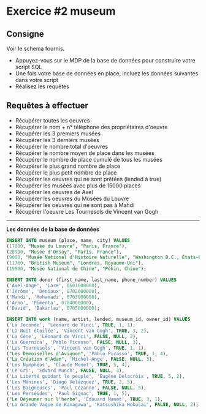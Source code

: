 # Exercice #2 museum

## Consigne

Voir le schema fournis.

- Appuyez-vous sur le MDP de la base de données pour construire votre script SQL
- Une fois votre base de données en place, incluez les données suivantes dans votre script
- Réalisez les requêtes

## Requêtes à effectuer
- Récupérer toutes les oeuvres
- Récupérer le nom + n° téléphone des propriétaires d'oeuvre
- Récupérer les 3 premiers musées
- Récupérer les 3 derniers musées
- Récupérer le nombre total d'oeuvres
- Récupérer le nombre moyen de place dans les musées
- Récupérer le nombre de place cumulé de tous les musées
- Récupérer le plus grand nombre de place
- Récupérer le plus petit nombre de place
- Récupérer les oeuvres qui ne sont prêtées (lended à true)
- Récupérer les musées avec plus de 15000 places
- Récupérer les oeuvres de Axel
- Récupérer les oeuvres du Musées du Louvre
- Récupérer les oeuvres qui ne sont pas à Mahdi
- Récupérer l'oeuvre Les Tournesols de Vincent van Gogh

___

**Les données de la base de données**

```sql
INSERT INTO museum (place, name, city) VALUES
(17800, "Musée du Louvre", "Paris, France"),
(20900, "Musée d'Orsay", "Paris, France"),
(9000, "Musée National d'Histoire Naturelle", "Washington D.C., États-Unis"),
(11760, "British Museum", "Londres, Royaume-Uni"),
(15500, "Musée National de Chine", "Pékin, Chine");

INSERT INTO donor (first_name, last_name, phone_number) VALUES
('Axel-Ange', 'Lare', 0601000000),
('Jérôme', 'Deniaux', 0702000000),
('Mahdi', 'Mohamadi', 0703000000),
('Arno', 'Pimenta', 0704000000),
('David', 'Bakarlaz', 0705000000);

INSERT INTO work (name, artist, lended, museum_id, owner_id) VALUES
('La Joconde', 'Léonard de Vinci', TRUE, 1, 1),
('La Nuit étoilée', 'Vincent van Gogh', TRUE, 3, 2),
('La Cène', 'Léonard de Vinci', FALSE, NULL, 2),
('La Guernica', 'Pablo Picasso', FALSE, NULL, 3),
('Les Tournesols', 'Vincent van Gogh', TRUE, 1, 1),
("Les Demoiselles d'Avignon", 'Pablo Picasso', TRUE, 1, 4),
("La Création d'Adam", 'Michel-Ange', FALSE, NULL, 3),
('Les Nymphéas', 'Claude Monet', TRUE, 5, 4),
('Le Cri', 'Edvard Munch', FALSE, NULL, 3),
('La Liberté guidant le peuple', 'Eugène Delacroix', TRUE, 5, 2),
('Les Ménines', 'Diego Velázquez', TRUE, 2, 5),
('Les Baigneuses', 'Paul Cézanne', FALSE, NULL, 5),
('Les Perséides', 'Paul Signac', TRUE, 1, 5),
("Le Déjeuner sur l'herbe", 'Édouard Manet', TRUE, 3, 1),
('La Grande Vague de Kanagawa', 'Katsushika Hokusai', FALSE, NULL, 2);
```